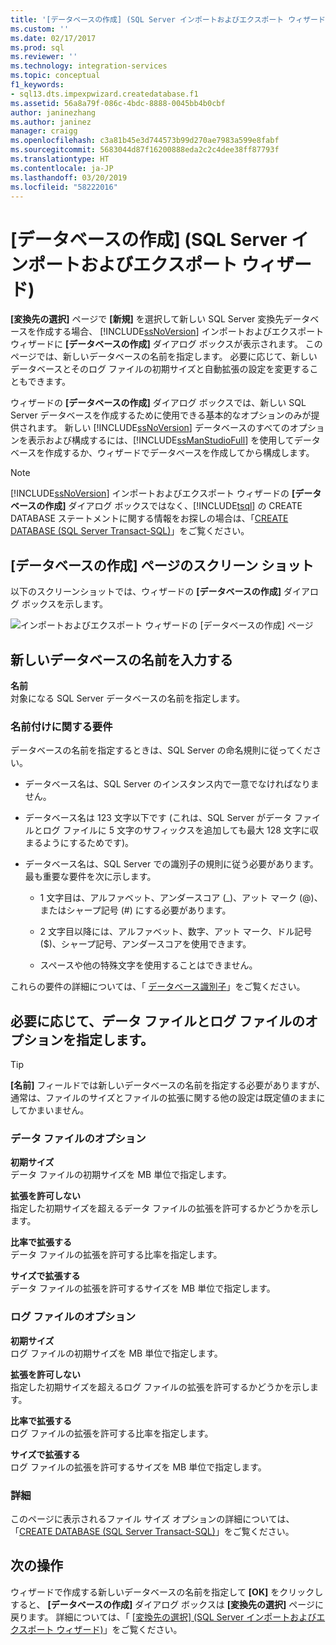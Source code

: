 ```yaml
---
title: '[データベースの作成] (SQL Server インポートおよびエクスポート ウィザード) | Microsoft Docs'
ms.custom: ''
ms.date: 02/17/2017
ms.prod: sql
ms.reviewer: ''
ms.technology: integration-services
ms.topic: conceptual
f1_keywords:
- sql13.dts.impexpwizard.createdatabase.f1
ms.assetid: 56a8a79f-086c-4bdc-8888-0045bb4b0cbf
author: janinezhang
ms.author: janinez
manager: craigg
ms.openlocfilehash: c3a81b45e3d744573b99d270ae7983a599e8fabf
ms.sourcegitcommit: 5683044d87f16200888eda2c2c4dee38ff87793f
ms.translationtype: HT
ms.contentlocale: ja-JP
ms.lasthandoff: 03/20/2019
ms.locfileid: "58222016"
---
```

# <a name="create-database-sql-server-import-and-export-wizard"></a>[データベースの作成] (SQL Server インポートおよびエクスポート ウィザード)
**[変換先の選択]** ページで **[新規]** を選択して新しい SQL Server 変換先データベースを作成する場合、 [!INCLUDE[ssNoVersion](../../includes/ssnoversion-md.md)] インポートおよびエクスポート ウィザードに **[データベースの作成]** ダイアログ ボックスが表示されます。 このページでは、新しいデータベースの名前を指定します。 必要に応じて、新しいデータベースとそのログ ファイルの初期サイズと自動拡張の設定を変更することもできます。 

ウィザードの **[データベースの作成]** ダイアログ ボックスでは、新しい SQL Server データベースを作成するために使用できる基本的なオプションのみが提供されます。 新しい [!INCLUDE[ssNoVersion](../../includes/ssnoversion-md.md)] データベースのすべてのオプションを表示および構成するには、[!INCLUDE[ssManStudioFull](../../includes/ssmanstudiofull-md.md)] を使用してデータベースを作成するか、ウィザードでデータベースを作成してから構成します。 

> [!NOTE]
> [!INCLUDE[ssNoVersion](../../includes/ssnoversion-md.md)] インポートおよびエクスポート ウィザードの **[データベースの作成]** ダイアログ ボックスではなく、[!INCLUDE[tsql](../../includes/tsql-md.md)] の CREATE DATABASE ステートメントに関する情報をお探しの場合は、「[CREATE DATABASE (SQL Server Transact-SQL)](../../t-sql/statements/create-database-sql-server-transact-sql.md)」をご覧ください。  

## <a name="screen-shot-of-the-create-database-page"></a>[データベースの作成] ページのスクリーン ショット  
以下のスクリーンショットでは、ウィザードの **[データベースの作成]** ダイアログ ボックスを示します。  

![インポートおよびエクスポート ウィザードの [データベースの作成] ページ](../../integration-services/import-export-data/media/create-database.png "インポートおよびエクスポート ウィザードの [データベースの作成] ページ")  

## <a name="provide-a-name-for-the-new-database"></a>新しいデータベースの名前を入力する  
**名前**  
 対象になる SQL Server データベースの名前を指定します。
 
### <a name="naming-requirements"></a>名前付けに関する要件
データベースの名前を指定するときは、SQL Server の命名規則に従ってください。  
  
-   データベース名は、SQL Server のインスタンス内で一意でなければなりません。  
  
-   データベース名は 123 文字以下です (これは、SQL Server がデータ ファイルとログ ファイルに 5 文字のサフィックスを追加しても最大 128 文字に収まるようにするためです)。  
  
-   データベース名は、SQL Server での識別子の規則に従う必要があります。 最も重要な要件を次に示します。  
  
    -   1 文字目は、アルファベット、アンダースコア (_)、アット マーク (@)、またはシャープ記号 (#) にする必要があります。  
  
    -   2 文字目以降には、アルファベット、数字、アット マーク、ドル記号 ($)、シャープ記号、アンダースコアを使用できます。  
  
    -   スペースや他の特殊文字を使用することはできません。  
  
これらの要件の詳細については、「 [データベース識別子](../../relational-databases/databases/database-identifiers.md)」をご覧ください。  

## <a name="optionally-specify-data-file-and-log-file-options"></a>必要に応じて、データ ファイルとログ ファイルのオプションを指定します。

> [!TIP]
> **[名前]** フィールドでは新しいデータベースの名前を指定する必要がありますが、通常は、ファイルのサイズとファイルの拡張に関する他の設定は既定値のままにしてかまいません。

### <a name="data-file-options"></a>データ ファイルのオプション  
 **初期サイズ**  
 データ ファイルの初期サイズを MB 単位で指定します。  
  
 **拡張を許可しない**  
 指定した初期サイズを超えるデータ ファイルの拡張を許可するかどうかを示します。  
  
 **比率で拡張する**  
 データ ファイルの拡張を許可する比率を指定します。  
  
 **サイズで拡張する**  
 データ ファイルの拡張を許可するサイズを MB 単位で指定します。  
  
### <a name="log-file-options"></a>ログ ファイルのオプション  
 **初期サイズ**  
 ログ ファイルの初期サイズを MB 単位で指定します。  
  
 **拡張を許可しない**  
 指定した初期サイズを超えるログ ファイルの拡張を許可するかどうかを示します。  
  
 **比率で拡張する**  
 ログ ファイルの拡張を許可する比率を指定します。  
  
 **サイズで拡張する**  
 ログ ファイルの拡張を許可するサイズを MB 単位で指定します。  

### <a name="more-info"></a>詳細
このページに表示されるファイル サイズ オプションの詳細については、「[CREATE DATABASE (SQL Server Transact-SQL)](../../t-sql/statements/create-database-sql-server-transact-sql.md)」をご覧ください。 

## <a name="whats-next"></a>次の操作  
 ウィザードで作成する新しいデータベースの名前を指定して **[OK]** をクリックしすると、 **[データベースの作成]** ダイアログ ボックスは **[変換先の選択]** ページに戻ります。 詳細については、「 [[変換先の選択] (SQL Server インポートおよびエクスポート ウィザード)](../../integration-services/import-export-data/choose-a-destination-sql-server-import-and-export-wizard.md)」をご覧ください。  

